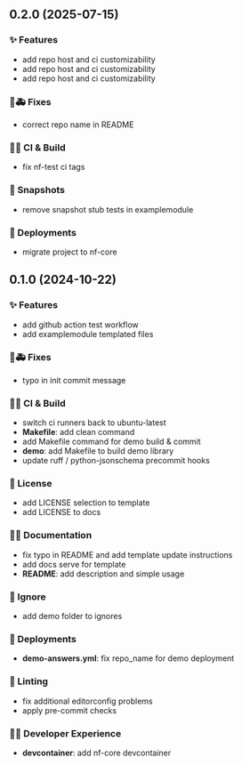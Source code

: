 ## 0.2.0 (2025-07-15)

### ✨ Features

- add repo host and ci customizability
- add repo host and ci customizability
- add repo host and ci customizability

### 🐛🚑️ Fixes

- correct repo name in README

### 💚👷 CI & Build

- fix nf-test ci tags

### 📸 Snapshots

- remove snapshot stub tests in examplemodule

### 🚀 Deployments

- migrate project to nf-core

## 0.1.0 (2024-10-22)

### ✨ Features

- add github action test workflow
- add examplemodule templated files

### 🐛🚑️ Fixes

- typo in init commit message

### 💚👷 CI & Build

- switch ci runners back to ubuntu-latest
- **Makefile**: add clean command
- add Makefile command for demo build & commit
- **demo**: add Makefile to build demo library
- update ruff / python-jsonschema precommit hooks

### 📄 License

- add LICENSE selection to template
- add LICENSE to docs

### 📝💡 Documentation

- fix typo in README and add template update instructions
- add docs serve for template
- **README**: add description and simple usage

### 🙈 Ignore

- add demo folder to ignores

### 🚀 Deployments

- **demo-answers.yml**: fix repo_name for demo deployment

### 🚨 Linting

- fix additional editorconfig problems
- apply pre-commit checks

### 🧑‍💻 Developer Experience

- **devcontainer**: add nf-core devcontainer
